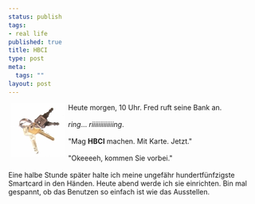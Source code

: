 ```yaml
--- 
status: publish
tags: 
- real life
published: true
title: HBCI
type: post
meta: 
  tags: ""
layout: post
---
```

<img width="110" hspace="5" height="108" border="0" align="left" src="/media/wp/allgemein/schluessel.serendipityThumb.jpg" alt=""  />Heute morgen, 10 Uhr. Fred ruft seine Bank an.<br /><br />*ring*... *riiiiiiiiiiiiing*.<br /><br />&quot;Mag <span style="font-weight: bold;">HBCI</span> machen. Mit Karte. Jetzt.&quot;<br /><br />&quot;Okeeeeh, kommen Sie vorbei.&quot;<br /><br />Eine halbe Stunde später halte ich meine ungefähr hundertfünfzigste Smartcard in den Händen. Heute abend werde ich sie einrichten. Bin mal gespannt, ob das Benutzen so einfach ist wie das Ausstellen.<br />
